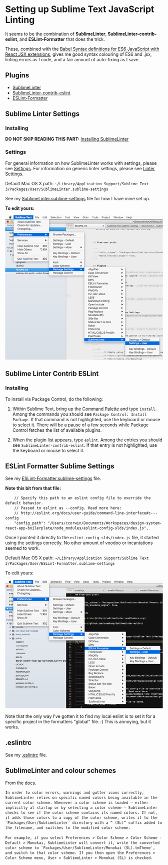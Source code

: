 # Setting up Sublime Text JavaScript Linting

It seems to be the combination of **SublimeLinter**, **Sublime​Linter-contrib-eslint**, and **ESLint-Formatter** that does the trick.

These, combined with the [Babel Syntax definitions for ES6 JavaScript with React JSX extensions](https://packagecontrol.io/packages/Babel), gives me good syntax colouring of ES6 and .jsx, linting errors as I code, and a fair amount of auto-fixing as I save.



## Plugins

 - [SublimeLinter](https://packagecontrol.io/packages/SublimeLinter)
 - [Sublime​Linter-contrib-eslint](https://packagecontrol.io/packages/SublimeLinter-contrib-eslint)
 - [ESLint-Formatter](https://packagecontrol.io/packages/ESLint-Formatter)


## Sublime Linter Settings

### Installing

**DO NOT SKIP READING THIS PART:** [Installing SublimeLinter](http://sublimelinter.readthedocs.io/en/latest/installation.html)


### Settings

For general information on how SublimeLinter works with settings, please see [Settings][settings]. For information on generic linter settings, please see [Linter Settings][linter-settings].

Default Mac OS X path: `~/Library/Application Support/Sublime Text 3/Packages/User/SublimeLinter.sublime-settings`


See my [SublimeLinter.sublime-settings](./sublime-settings-files/SublimeLinter.sublime-settings) file for how I have mine set up.

**To edit yours:**

![Alt text](./images/sublime-lint-prefs--sublime-linter-prefs-mousing.png "Sublime Text Linting: Mousing to the Sublime Linter Preferences")



## Sublime Linter Contrib ESLint

### Installing

To install via Package Control, do the following:

1. Within Sublime Text, bring up the [Command Palette][cmd] and type `install`. Among the commands you should see `Package Control: Install Package`. If that command is not highlighted, use the keyboard or mouse to select it. There will be a pause of a few seconds while Package Control fetches the list of available plugins.

1. When the plugin list appears, type `eslint`. Among the entries you should see `SublimeLinter-contrib-eslint`. If that entry is not highlighted, use the keyboard or mouse to select it.


## ESLint Formatter Sublime Settings


See my [ESLint-Formatter.sublime-settings](./sublime-settings-files/ESLint-Formatter.sublime-settings) file.

**Note this bit from that file:**

```
	// Specify this path to an eslint config file to override the default behavior.
	// Passed to eslint as --config. Read more here:
	// http://eslint.org/docs/user-guide/command-line-interface#c---config
	"config_path": "/Users/ccorwin/Documents/Workspaces/design-system-react-app-boilerplate/node_modules/eslint-config-slds/index.js",
```

Once I pointed it directly to the `eslint-config-slds/index.js` file, it started using the settings correctly. No other amount of voodoo or incantations seemed to work.


Default Mac OS X path: `~/Library/Application Support/Sublime Text 3/Packages/User/ESLint-Formatter.sublime-settings`

To edit yours:

![Alt text](./images/sublime-lint-prefs--eslint-formatter-prefs-mousing.png "Sublime Text Linting: Mousing to the ESLint Formatter Preferences")

Note that the only way I've gotten it to find my local eslint is to set it for a specific project in the formatters "global" file. :( This is annoying, but it works.




## .eslintrc

See my [.eslintrc](./sublime-settings-files/dot-eslintrc) file.



## SublimeLinter and colour schemes

From the [docs](http://sublimelinter.readthedocs.io/en/latest/usage.html#choosing-color-schemes).

	In order to color errors, warnings and gutter icons correctly, SublimeLinter relies on specific named colors being available in the current color scheme. Whenever a color scheme is loaded — either implicitly at startup or by selecting a color scheme — SublimeLinter checks to see if the color scheme contains its named colors. If not, it adds those colors to a copy of the color scheme, writes it to the `Packages/User/SublimeLinter` directory with a “ (SL)” suffix added to the filename, and switches to the modified color scheme.

	For example, if you select Preferences > Color Scheme > Color Scheme - Default > Monokai, SublimeLinter will convert it, write the converted color scheme to `Packages/User/SublimeLinter/Monokai (SL).tmTheme`, and switch to that color scheme. If you then open the Preferences > Color Scheme menu, User > SublimeLinter > Monokai (SL) is checked.




[cmd]: http://docs.sublimetext.info/en/sublime-text-3/extensibility/command_palette.html
[linter-settings]: http://sublimelinter.readthedocs.org/en/latest/linter_settings.html
[settings]: http://sublimelinter.readthedocs.org/en/latest/settings.html
